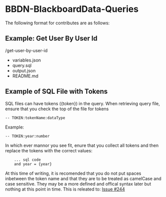 # BBDN-BlackboardData-Queries

The following format for contributes are as follows:

## Example: Get User By User Id
/get-user-by-user-id
- variables.json
- query.sql
- output.json
- README.md



## Example of SQL File with Tokens
SQL files can have tokens ({token}) in the query. When retrieving query file, ensure that you check the top of the file for tokens

```
-- TOKEN:tokenName:dataType
```

Example:

```
-- TOKEN:year:number
```

In which ever mannor you see fit, enure that you collect all tokens and then replace the tokens with the correct values:


```
    ... sql code
    and year = {year}

```


At this time of writing, it is recomended that you do not put spaces inbetween the token name and that they are to be treated as camelCase and case sensitive. They may be a more defined and offical syntax later but nothing at this point in time. This is releated to: [Issue #244](https://github.com/snowflakedb/snowflake-connector-python/issues/244)